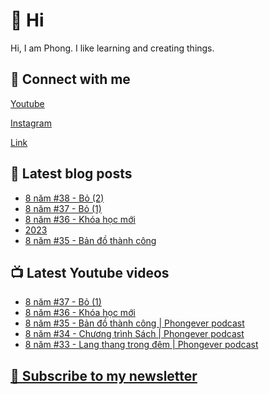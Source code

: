 # 👋 Hi

Hi, I am Phong. I like learning and creating things.

## 🔗 Connect with me
[Youtube](https://www.youtube.com/@phongever "Youtube")

[Instagram](https://www.instagram.com/phongever "Instagram")

[Link](https://beacons.ai/phongever "Link")

## 📝 Latest blog posts

<!-- BLOG-POST-LIST:START -->
- [8 năm #38 - Bỏ &lpar;2&rpar;](https://phongever.substack.com/p/8-nam-38-bo-2)
- [8 năm #37 - Bỏ &lpar;1&rpar;](https://phongever.substack.com/p/8-nam-37-bo-1)
- [8 năm #36 - Khóa học mới](https://phongever.substack.com/p/8-nam-36-khoa-hoc-moi)
- [2023](https://phongever.substack.com/p/2023)
- [8 năm #35 - Bản đồ thành công](https://phongever.substack.com/p/8-nam-35-ban-o-thanh-cong)
<!-- BLOG-POST-LIST:END -->

## 📺 Latest Youtube videos

<!-- YOUTUBE-VIDEO-LIST:START -->
- [8 năm #37 - Bỏ &lpar;1&rpar;](https://www.youtube.com/watch?v=fOwrc5fnd3c)
- [8 năm #36 - Khóa học mới](https://www.youtube.com/watch?v=1LK747WXKwA)
- [8 năm #35 - Bản đồ thành công | Phongever podcast](https://www.youtube.com/watch?v=Yc6zaV7JaSA)
- [8 năm #34 - Chương trình Sách | Phongever podcast](https://www.youtube.com/watch?v=9xoJ8KPdKG4)
- [8 năm #33 - Lang thang trong đêm | Phongever podcast](https://www.youtube.com/watch?v=YYWnCcsPOMI)
<!-- YOUTUBE-VIDEO-LIST:END -->

## [💌 Subscribe to my newsletter](https://phongever.substack.com/)
